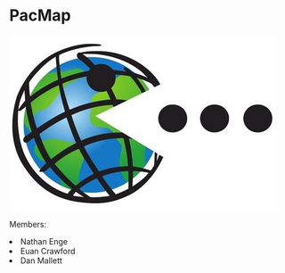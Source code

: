 <h1>PacMap</h1>

![PacMapLogo.jpg](PacMapLogo.jpg)

Members:</br>
<li>Nathan Enge</li>
<li>Euan Crawford</li>
<li>Dan Mallett</li>

